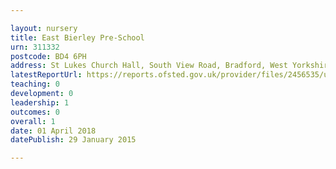 ```yaml
---

layout: nursery
title: East Bierley Pre-School
urn: 311332
postcode: BD4 6PH
address: St Lukes Church Hall, South View Road, Bradford, West Yorkshire, BD4 6PH
latestReportUrl: https://reports.ofsted.gov.uk/provider/files/2456535/urn/311332.pdf
teaching: 0
development: 0
leadership: 1
outcomes: 0
overall: 1
date: 01 April 2018 
datePublish: 29 January 2015

---
```

